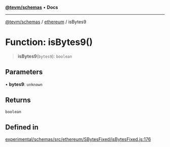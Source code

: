 [**@tevm/schemas**](../../README.md) • **Docs**

***

[@tevm/schemas](../../modules.md) / [ethereum](../README.md) / isBytes9

# Function: isBytes9()

> **isBytes9**(`bytes9`): `boolean`

## Parameters

• **bytes9**: `unknown`

## Returns

`boolean`

## Defined in

[experimental/schemas/src/ethereum/SBytesFixed/isBytesFixed.js:176](https://github.com/qbzzt/tevm-monorepo/blob/main/experimental/schemas/src/ethereum/SBytesFixed/isBytesFixed.js#L176)
